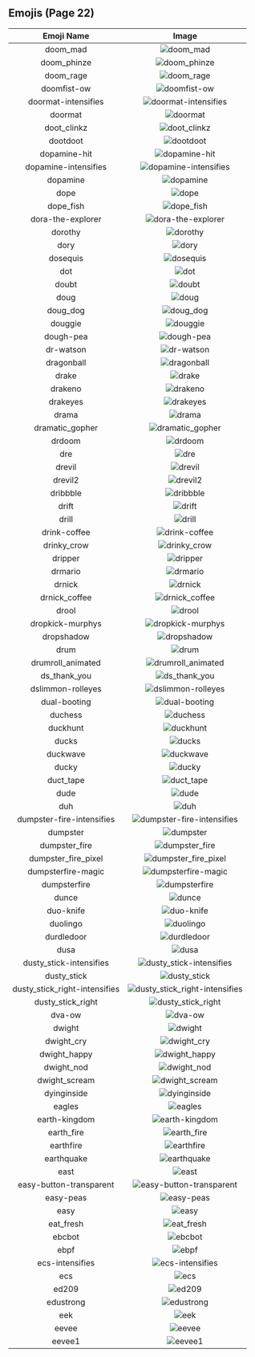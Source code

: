 
  ## Emojis (Page 22)
  |Emoji Name|Image|
  | :-: | :-: |
  |doom_mad| ![doom_mad](/emojis/hashicorp/doom_mad.gif)|
  |doom_phinze| ![doom_phinze](/emojis/hashicorp/doom_phinze.jpg)|
  |doom_rage| ![doom_rage](/emojis/hashicorp/doom_rage.gif)|
  |doomfist-ow| ![doomfist-ow](/emojis/hashicorp/doomfist-ow.png)|
  |doormat-intensifies| ![doormat-intensifies](/emojis/hashicorp/doormat-intensifies.gif)|
  |doormat| ![doormat](/emojis/hashicorp/doormat.png)|
  |doot_clinkz| ![doot_clinkz](/emojis/hashicorp/doot_clinkz.gif)|
  |dootdoot| ![dootdoot](/emojis/hashicorp/dootdoot.png)|
  |dopamine-hit| ![dopamine-hit](/emojis/hashicorp/dopamine-hit.gif)|
  |dopamine-intensifies| ![dopamine-intensifies](/emojis/hashicorp/dopamine-intensifies.gif)|
  |dopamine| ![dopamine](/emojis/hashicorp/dopamine.png)|
  |dope| ![dope](/emojis/hashicorp/dope.png)|
  |dope_fish| ![dope_fish](/emojis/hashicorp/dope_fish.gif)|
  |dora-the-explorer| ![dora-the-explorer](/emojis/hashicorp/dora-the-explorer.png)|
  |dorothy| ![dorothy](/emojis/hashicorp/dorothy.jpg)|
  |dory| ![dory](/emojis/hashicorp/dory.png)|
  |dosequis| ![dosequis](/emojis/hashicorp/dosequis.png)|
  |dot| ![dot](/emojis/hashicorp/dot.png)|
  |doubt| ![doubt](/emojis/hashicorp/doubt.png)|
  |doug| ![doug](/emojis/hashicorp/doug.png)|
  |doug_dog| ![doug_dog](/emojis/hashicorp/doug_dog.gif)|
  |douggie| ![douggie](/emojis/hashicorp/douggie.png)|
  |dough-pea| ![dough-pea](/emojis/hashicorp/dough-pea.png)|
  |dr-watson| ![dr-watson](/emojis/hashicorp/dr-watson.png)|
  |dragonball| ![dragonball](/emojis/hashicorp/dragonball.jpg)|
  |drake| ![drake](/emojis/hashicorp/drake.png)|
  |drakeno| ![drakeno](/emojis/hashicorp/drakeno.png)|
  |drakeyes| ![drakeyes](/emojis/hashicorp/drakeyes.png)|
  |drama| ![drama](/emojis/hashicorp/drama.png)|
  |dramatic_gopher| ![dramatic_gopher](/emojis/hashicorp/dramatic_gopher.gif)|
  |drdoom| ![drdoom](/emojis/hashicorp/drdoom.png)|
  |dre| ![dre](/emojis/hashicorp/dre.jpg)|
  |drevil| ![drevil](/emojis/hashicorp/drevil.png)|
  |drevil2| ![drevil2](/emojis/hashicorp/drevil2.jpg)|
  |dribbble| ![dribbble](/emojis/hashicorp/dribbble.gif)|
  |drift| ![drift](/emojis/hashicorp/drift.png)|
  |drill| ![drill](/emojis/hashicorp/drill.png)|
  |drink-coffee| ![drink-coffee](/emojis/hashicorp/drink-coffee.gif)|
  |drinky_crow| ![drinky_crow](/emojis/hashicorp/drinky_crow.png)|
  |dripper| ![dripper](/emojis/hashicorp/dripper.jpg)|
  |drmario| ![drmario](/emojis/hashicorp/drmario.png)|
  |drnick| ![drnick](/emojis/hashicorp/drnick.png)|
  |drnick_coffee| ![drnick_coffee](/emojis/hashicorp/drnick_coffee.png)|
  |drool| ![drool](/emojis/hashicorp/drool.png)|
  |dropkick-murphys| ![dropkick-murphys](/emojis/hashicorp/dropkick-murphys.jpg)|
  |dropshadow| ![dropshadow](/emojis/hashicorp/dropshadow.png)|
  |drum| ![drum](/emojis/hashicorp/drum.png)|
  |drumroll_animated| ![drumroll_animated](/emojis/hashicorp/drumroll_animated.gif)|
  |ds_thank_you| ![ds_thank_you](/emojis/hashicorp/ds_thank_you.png)|
  |dslimmon-rolleyes| ![dslimmon-rolleyes](/emojis/hashicorp/dslimmon-rolleyes.gif)|
  |dual-booting| ![dual-booting](/emojis/hashicorp/dual-booting.png)|
  |duchess| ![duchess](/emojis/hashicorp/duchess.jpg)|
  |duckhunt| ![duckhunt](/emojis/hashicorp/duckhunt.gif)|
  |ducks| ![ducks](/emojis/hashicorp/ducks.png)|
  |duckwave| ![duckwave](/emojis/hashicorp/duckwave.gif)|
  |ducky| ![ducky](/emojis/hashicorp/ducky.png)|
  |duct_tape| ![duct_tape](/emojis/hashicorp/duct_tape.png)|
  |dude| ![dude](/emojis/hashicorp/dude.png)|
  |duh| ![duh](/emojis/hashicorp/duh.jpg)|
  |dumpster-fire-intensifies| ![dumpster-fire-intensifies](/emojis/hashicorp/dumpster-fire-intensifies.gif)|
  |dumpster| ![dumpster](/emojis/hashicorp/dumpster.png)|
  |dumpster_fire| ![dumpster_fire](/emojis/hashicorp/dumpster_fire.png)|
  |dumpster_fire_pixel| ![dumpster_fire_pixel](/emojis/hashicorp/dumpster_fire_pixel.gif)|
  |dumpsterfire-magic| ![dumpsterfire-magic](/emojis/hashicorp/dumpsterfire-magic.gif)|
  |dumpsterfire| ![dumpsterfire](/emojis/hashicorp/dumpsterfire.gif)|
  |dunce| ![dunce](/emojis/hashicorp/dunce.gif)|
  |duo-knife| ![duo-knife](/emojis/hashicorp/duo-knife.png)|
  |duolingo| ![duolingo](/emojis/hashicorp/duolingo.png)|
  |durdledoor| ![durdledoor](/emojis/hashicorp/durdledoor.jpg)|
  |dusa| ![dusa](/emojis/hashicorp/dusa.png)|
  |dusty_stick-intensifies| ![dusty_stick-intensifies](/emojis/hashicorp/dusty_stick-intensifies.gif)|
  |dusty_stick| ![dusty_stick](/emojis/hashicorp/dusty_stick.png)|
  |dusty_stick_right-intensifies| ![dusty_stick_right-intensifies](/emojis/hashicorp/dusty_stick_right-intensifies.gif)|
  |dusty_stick_right| ![dusty_stick_right](/emojis/hashicorp/dusty_stick_right.png)|
  |dva-ow| ![dva-ow](/emojis/hashicorp/dva-ow.png)|
  |dwight| ![dwight](/emojis/hashicorp/dwight.png)|
  |dwight_cry| ![dwight_cry](/emojis/hashicorp/dwight_cry.png)|
  |dwight_happy| ![dwight_happy](/emojis/hashicorp/dwight_happy.png)|
  |dwight_nod| ![dwight_nod](/emojis/hashicorp/dwight_nod.gif)|
  |dwight_scream| ![dwight_scream](/emojis/hashicorp/dwight_scream.png)|
  |dyinginside| ![dyinginside](/emojis/hashicorp/dyinginside.png)|
  |eagles| ![eagles](/emojis/hashicorp/eagles.jpg)|
  |earth-kingdom| ![earth-kingdom](/emojis/hashicorp/earth-kingdom.png)|
  |earth_fire| ![earth_fire](/emojis/hashicorp/earth_fire.png)|
  |earthfire| ![earthfire](/emojis/hashicorp/earthfire.gif)|
  |earthquake| ![earthquake](/emojis/hashicorp/earthquake.gif)|
  |east| ![east](/emojis/hashicorp/east.png)|
  |easy-button-transparent| ![easy-button-transparent](/emojis/hashicorp/easy-button-transparent.png)|
  |easy-peas| ![easy-peas](/emojis/hashicorp/easy-peas.png)|
  |easy| ![easy](/emojis/hashicorp/easy.jpg)|
  |eat_fresh| ![eat_fresh](/emojis/hashicorp/eat_fresh.png)|
  |ebcbot| ![ebcbot](/emojis/hashicorp/ebcbot.png)|
  |ebpf| ![ebpf](/emojis/hashicorp/ebpf.png)|
  |ecs-intensifies| ![ecs-intensifies](/emojis/hashicorp/ecs-intensifies.gif)|
  |ecs| ![ecs](/emojis/hashicorp/ecs.png)|
  |ed209| ![ed209](/emojis/hashicorp/ed209.jpg)|
  |edustrong| ![edustrong](/emojis/hashicorp/edustrong.png)|
  |eek| ![eek](/emojis/hashicorp/eek.png)|
  |eevee| ![eevee](/emojis/hashicorp/eevee.png)|
  |eevee1| ![eevee1](/emojis/hashicorp/eevee1.png)|
  
